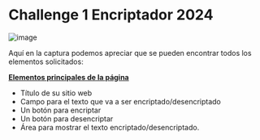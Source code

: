 # Challenge 1 Encriptador 2024
![image](https://github.com/user-attachments/assets/eacf4b37-d370-4c53-b238-8e853e37f2a0)

Aquí en la captura podemos apreciar que se pueden encontrar todos los elementos solicitados:

<u>**Elementos principales de la página**</u>
  
+ Título de su sitio web
+ Campo para el texto que va a ser encriptado/desencriptado
+ Un botón para encriptar
+ Un botón para desencriptar
+ Área para mostrar el texto encriptado/desencriptado.
